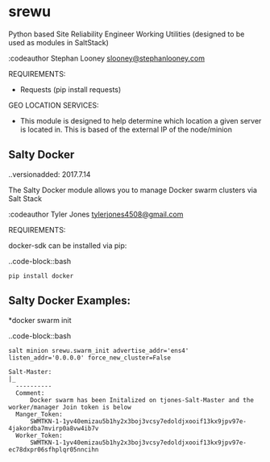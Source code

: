 # srewu
Python based Site Reliability Engineer Working Utilities (designed to be used as modules in SaltStack)

:codeauthor Stephan Looney <slooney@stephanlooney.com>

REQUIREMENTS:
* Requests (pip install requests)


GEO LOCATION SERVICES:
* This module is designed to help determine which location a given server is located in. This is based of the external IP of the node/minion


Salty Docker
------------
..versionadded: 2017.7.14

The Salty Docker module allows you to manage Docker swarm clusters via Salt Stack

:codeauthor Tyler Jones <tylerjones4508@gmail.com>

REQUIREMENTS:

docker-sdk can be installed via pip:

..code-block::bash

    pip install docker

Salty Docker Examples:
----------------------

*docker swarm init

..code-block::bash

    salt minion srewu.swarm_init advertise_addr='ens4' listen_addr='0.0.0.0' force_new_cluster=False

    Salt-Master:
    |_
      ----------
      Comment:
          Docker swarm has been Initalized on tjones-Salt-Master and the worker/manager Join token is below
      Manger_Token:
          SWMTKN-1-1yv40emizau5b1hy2x3boj3vcsy7edoldjxooif13kx9jpv97e-4jakordba7mvirp0a8vw4ib7v
      Worker_Token:
          SWMTKN-1-1yv40emizau5b1hy2x3boj3vcsy7edoldjxooif13kx9jpv97e-ec78dxpr06sfhplqr05nncihn

